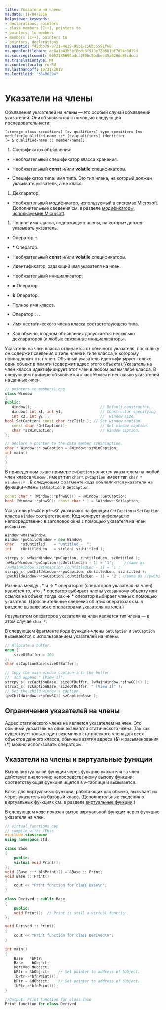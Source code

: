 ```yaml
---
title: Указатели на члены
ms.date: 11/04/2016
helpviewer_keywords:
- declarations, pointers
- class members [C++], pointers to
- pointers, to members
- members [C++], pointers to
- pointers, declarations
ms.assetid: f42ddb79-9721-4e39-95b1-c56b55591f68
ms.openlocfilehash: ac8a1b43b3bf8bde8f910e72b601bf7d94e0d19d
ms.sourcegitcommit: 6052185696adca270bc9bdbec45a626dd89cdcdd
ms.translationtype: MT
ms.contentlocale: ru-RU
ms.lasthandoff: 10/31/2018
ms.locfileid: "50480294"
---
```

# <a name="pointers-to-members"></a>Указатели на члены

Объявления указателей на члены — это особый случай объявлений указателей.  Они объявляются с помощью следующей последовательности:

```
[storage-class-specifiers] [cv-qualifiers] type-specifiers [ms-modifier]qualified-name ::* [cv-qualifiers] identifier
[= & qualified-name :: member-name];
```

1. Спецификатор объявления:
  - Необязательный спецификатор класса хранения.

  - Необязательный **const** и/или **volatile** спецификаторы.

  - Спецификатор типа: имя типа.  Это тип члена, на который должен указывать указатель, а не класс.

1. Декларатор:

  - Необязательный модификатор, используемый в системах Microsoft. Дополнительные сведения см. в разделе [модификаторы, используемые Microsoft](../cpp/microsoft-specific-modifiers.md).
1. Полное имя класса, содержащего члены, на которые должен указывать указатель.
  - Оператор ::.
  - <strong>\*</strong> Оператор.
  - Необязательный **const** и/или **volatile** спецификаторы.
  - Идентификатор, задающий имя указателя на член.

  - Необязательный инициализатор:
  - **=** Оператор.
  - **&** Оператор.
  - Полное имя класса.
  - Оператор `::`.
  - Имя нестатического члена класса соответствующего типа.
  - Как обычно, в одном объявлении допускается несколько деклараторов (и любые связанные инициализаторы).

Указатель на член класса отличается от обычного указателя, поскольку он содержит сведения о типе члена и типе класса, к которому принадлежит этот член. Обычный указатель идентифицирует только один объект в памяти (содержит адрес этого объекта). Указатель на член класса идентифицирует этот член в любом экземпляре класса. В следующем примере объявляется класс `Window` и несколько указателей на данные-член.

```cpp
// pointers_to_members1.cpp
class Window
{
public:
   Window();                               // Default constructor.
   Window( int x1, int y1,                 // Constructor specifying
   int x2, int y2 );                       //  window size.
bool SetCaption( const char *szTitle ); // Set window caption.
   const char *GetCaption();               // Get window caption.
   char *szWinCaption;                     // Window caption.
};

// Declare a pointer to the data member szWinCaption.
char * Window::* pwCaption = &Window::szWinCaption;
int main()
{
}
```

В приведенном выше примере `pwCaption` является указателем на любой член класса `Window` , имеет тип `char*`. `pwCaption` имеет тип `char * Window::* `. В следующем фрагменте кода объявляются указатели на функции-члены `SetCaption` и `GetCaption`.

```cpp
const char * (Window::*pfnwGC)() = &Window::GetCaption;
bool (Window::*pfnwSC)( const char * ) = &Window::SetCaption;
```

Указатели `pfnwGC` и `pfnwSC` указывают на функции `GetCaption` и `SetCaption` класса `Window` соответственно. Код копирует информацию непосредственно в заголовок окна с помощью указателя на член `pwCaption`:

```cpp
Window wMainWindow;
Window *pwChildWindow = new Window;
char   *szUntitled    = "Untitled -  ";
int    cUntitledLen   = strlen( szUntitled );

strcpy_s( wMainWindow.*pwCaption, cUntitledLen, szUntitled );
(wMainWindow.*pwCaption)[cUntitledLen - 1] = '1';     //same as
//wMainWindow.SzWinCaption [cUntitledLen - 1] = '1';
strcpy_s( pwChildWindow->*pwCaption, cUntitledLen, szUntitled );
(pwChildWindow->*pwCaption)[cUntitledLen - 1] = '2'; //same as //pwChildWindow->szWinCaption[cUntitledLen - 1] = '2';
```

Разница между **.** <strong>\*</strong> и **->** <strong>\*</strong> операторов (операторов указателя на член) является то, что **.** <strong>\*</strong> оператор выбирает члены указанному объекту или ссылка на объект, тогда как **->** <strong>\*</strong> оператор выбирает члены с помощью указателя. (Дополнительные сведения об этих операторах см. в разделе [выражения с операторами указателя на член](../cpp/pointer-to-member-operators-dot-star-and-star.md).)

Результатом операторов указателя на член является тип члена — в этом случае `char *`.

В следующем фрагменте кода функции-члены `GetCaption` и `SetCaption` вызываются с использованием указателей на члены.

```cpp
// Allocate a buffer.
enum {
    sizeOfBuffer = 100
};
char szCaptionBase[sizeOfBuffer];

// Copy the main window caption into the buffer
//  and append " [View 1]".
strcpy_s( szCaptionBase, sizeOfBuffer, (wMainWindow.*pfnwGC)() );
strcat_s( szCaptionBase, sizeOfBuffer, " [View 1]" );
// Set the child window's caption.
(pwChildWindow->*pfnwSC)( szCaptionBase );
```

## <a name="restrictions-on-pointers-to-members"></a>Ограничения указателей на члены

Адрес статического члена не является указателем на член. Это обычный указатель на один экземпляр статического члена. Так как существует только один экземпляр статического члена для всех объектов данного класса, обычные взятия адреса (**&**) и разыменования (<strong>\*</strong>) можно использовать операторы.

## <a name="pointers-to-members-and-virtual-functions"></a>Указатели на члены и виртуальные функции

Вызов виртуальной функции через функцию указателя на член действует аналогично непосредственному вызову функции; соответствующая функция ищется в v-таблице и вызывается.

Ключ для виртуальных функций, работающих как обычно, вызывает их через указатель на базовый класс. (Дополнительные сведения о виртуальных функциях см. в разделе [виртуальные функции](../cpp/virtual-functions.md).)

В следующем коде показан вызов виртуальной функции через функцию указателя на член.

```cpp
// virtual_functions.cpp
// compile with: /EHsc
#include <iostream>
using namespace std;

class Base
{
    public:
    virtual void Print();
};
void (Base ::* bfnPrint)() = &Base :: Print;
void Base :: Print()
{
    cout << "Print function for class Base\n";
}

class Derived : public Base
{
    public:
    void Print();  // Print is still a virtual function.
};

void Derived :: Print()
{
    cout << "Print function for class Derived\n";
}

int main()
{
    Base   *bPtr;
    Base    bObject;
    Derived dObject;
    bPtr = &bObject;    // Set pointer to address of bObject.
    (bPtr->*bfnPrint)();
    bPtr = &dObject;    // Set pointer to address of dObject.
    (bPtr->*bfnPrint)();
}

//Output: Print function for class Base
Print function for class Derived
```